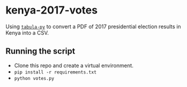 # kenya-2017-votes
Using [`tabula-py`](https://github.com/chezou/tabula-py) to convert a PDF of 2017 presidential election results in Kenya into a CSV.

## Running the script

- Clone this repo and create a virtual environment.
- `pip install -r requirements.txt`
- `python votes.py`